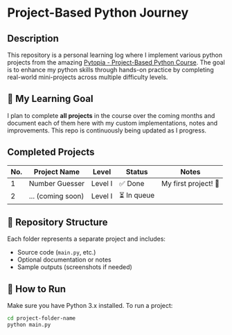 # Project-Based Python Journey

## Description
This repository is a personal learning log where I implement various python projects from the amazing [Pytopia - Project-Based Python Course](https://www.pytopia.ai/courses/project-based-python). The goal is to enhance my python skills through hands-on practice by  completing real-world mini-projects across multiple difficulty levels.

## 🎯 My Learning Goal
I plan to complete **all projects** in the course over the coming months and document each of them here with my custom implementations, notes and improvements. This repo is continuously being updated as I progress.

## Completed Projects
| No. | Project Name          | Level    | Status     | Notes         |
|-----|------------------------|----------|------------|----------------|
| 1   | Number Guesser   | Level I  | ✅ Done     | My first project! 🎉 |
| 2   | ... (coming soon)     | Level I  | ⏳ In queue |                |

## 📁 Repository Structure

Each folder represents a separate project and includes:
- Source code (`main.py`, etc.)
- Optional documentation or notes
- Sample outputs (screenshots if needed)

## 🔧 How to Run

Make sure you have Python 3.x installed. To run a project:
```bash
cd project-folder-name
python main.py
```
